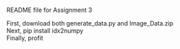 README file for Assignment 3

First, download both generate_data.py and Image_Data.zip  
Next, pip install idx2numpy  
Finally, profit
